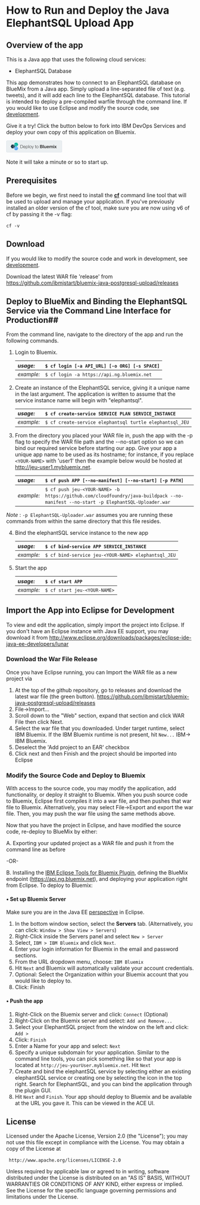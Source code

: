 # How to Run and Deploy the Java ElephantSQL Upload App #

## Overview of the app ##

This is a Java app that uses the following cloud services:

- ElephantSQL Database

This app demonstrates how to connect to an ElephantSQL database on BlueMix from a Java app.
Simply upload a line-separated file of text (e.g. tweets), and it will add each line to the ElephantSQL database.
This tutorial is intended to deploy a pre-compiled warfile through the command line. If you would like to
use Eclipse and modify the source code, see [development](#development).

Give it a try! Click the button below to fork into IBM DevOps Services and deploy your own copy of this application on Bluemix.

[![Deploy to Bluemix](images/deploy-button.png)](https://hub.jazz.net/code/cfui/bluemix/deploy.html?Repository=https://github.com/ibmjstart/bluemix-java-postgresql-uploader.git)

Note it will take a minute or so to start up.

## Prerequisites ##

Before we begin, we first need to install the [**cf**](https://github.com/cloudfoundry/cli/releases) command line tool that will be used to upload and manage your application. If you've previously installed an older version of the cf tool, make sure you are now using v6 of cf by passing it the -v flag:

    cf -v

## Download ##

If you would like to modify the source code and work in development, see [development](#development).

Download the latest WAR file 'release' from https://github.com/ibmjstart/bluemix-java-postgresql-upload/releases

## Deploy to BlueMix and Binding the ElephantSQL Service via the Command Line Interface for Production##

From the command line, navigate to the directory of the app and run the following commands.

1. Login to Bluemix.

   | *usage:*   | `$ cf login [-a API_URL] [-o ORG] [-s SPACE]`|
   |------------|:---------------------------------------------|
   | *example:* | `$ cf login -a https://api.ng.bluemix.net`   |

2. Create an instance of the ElephantSQL service, giving it a unique name in the last argument.  The application is written to assume that the service instance name will begin with "elephantsql".

   | *usage:*   | `$ cf create-service SERVICE PLAN SERVICE_INSTANCE`|
   |------------|:---------------------------------------------------|
   | *example:* | `$ cf create-service elephantsql turtle elephantsql_JEU`|

3. From the directory you placed your WAR file in, push the app with the -p flag to specify the WAR file
path and the --no-start option so we can bind our required service before starting our app.  Give your
app a unique app name to be used as its hostname; for instance, if you replace `<YOUR-NAME>`
with 'user1' then the example below would be hosted at http://jeu-user1.mybluemix.net.

   | *usage:*   | `$ cf push APP [--no-manifest] [--no-start] [-p PATH]`       |
   |------------|:----------------------------------------------------------------|
   | *example:* | `$ cf push jeu-<YOUR-NAME> -b https://github.com/cloudfoundry/java-buildpack --no-manifest --no-start -p ElephantSQL-Uploader.war`|

 *Note* : `-p ElephantSQL-Uploader.war` assumes you are running these commands from within the same directory that
 this file resides.

4. Bind the elephantSQL service instance to the new app

   | *usage:*   | `$ cf bind-service APP SERVICE_INSTANCE`|
   |------------|:----------------------------------------|
   | *example:* | `$ cf bind-service jeu-<YOUR-NAME> elephantsql_JEU`|

5. Start the app


   | *usage:*   | `$ cf start APP`|
   |------------|:----------------|
   | *example:* | `$ cf start jeu-<YOUR-NAME>`|

## <a name="development"></a>Import the App into Eclipse for Development ##

To view and edit the application, simply import the project into Eclipse.  If you don't have an Eclipse instance with Java EE support, you may download it from http://www.eclipse.org/downloads/packages/eclipse-ide-java-ee-developers/lunar

### Download the War File Release ###

Once you have Eclipse running, you can Import the WAR file as a new project via
  1. At the top of the github repository, go to releases and download the latest war file (the green button). https://github.com/ibmjstart/bluemix-java-postgresql-upload/releases
  2. File->Import...
  3. Scroll down to the "Web" section, expand that section and click WAR File then click Next.
  4. Select the war file that you downloaded. Under target runtime, select IBM Bluemix. If the IBM Bluemix
  runtime is not present, hit `New...` IBM-> IBM Bluemix.
  5. Deselect the 'Add project to an EAR' checkbox
  6. Click next and then Finish and the project should be imported into Eclipse

### Modify the Source Code and Deploy to Bluemix ###

With access to the source code, you may modify the application, add functionality, or deploy it straight
to Bluemix. When you push source code to Bluemix, Eclipse first compiles it into a war file, and then
pushes that war file to Bluemix. Alternatively, you may select File->Export and export the war file. Then,
you may push the war file using the same methods above.

Now that you have the project in Eclipse, and have modified the source code, re-deploy to BlueMix by either:

  A.  Exporting your updated project as a WAR file and push it from the command line as before

 -OR-

  B.  Installing the [IBM Eclipse Tools for Bluemix Plugin](http://marketplace.eclipse.org/content/ibm-eclipse-tools-bluemix#.VAiRPbywIRI),
  defining the BlueMix endpoint (https://api.ng.bluemix.net), and deploying your application right from Eclipse. To deploy to Bluemix:


#### • Set up Bluemix Server ####

Make sure you are in the Java EE [perspective](http://help.eclipse.org/juno/index.jsp?topic=%2Forg.eclipse.platform.doc.user%2Fconcepts%2Fconcepts-4.htm) in Eclipse.  

  1. In the bottom window section, select the **Servers** tab.  (Alternatively, you can click: `Window > Show View > Servers`)
  2. Right-Click inside the Servers panel and select `New > Server`
  3. Select, `IBM > IBM Bluemix` and click `Next`.
  4. Enter your login information for Bluemix in the email and password sections.
  5. From the URL dropdown menu, choose: `IBM Bluemix`
  6. Hit `Next` and Bluemix will automatically validate your account credentials.
  7. Optional: Select the Organization within your Bluemix account that you would like to deploy to.
  8. Click: Finish

#### • Push the app ####
  1. Right-Click on the Bluemix server and click: `Connect`  (Optional)
  2. Right-Click on the Bluemix server and select: `Add and Remove...`
  3. Select your ElephantSQL project from the window on the left and click: `Add >`
  4. Click: `Finish`
  5. Enter a Name for your app and select: `Next`
  6. Specify a unique subdomain for your application. Similar to the command line tools, you can pick
  something like <jeu-yourUser> so that your app is located at `http://jeu-yourUser.mybluemix.net`. Hit `Next`
  7. Create and bind the elephantSQL service by selecting either an existing elephantSQL service or creating one by selecting the icon in the top right. Search for ElephantSQL, and you can bind the application through the plugin GUI.
  8. Hit `Next` and `Finish`. Your app should deploy to Bluemix and be available at the URL you gave it. This can be viewed in the ACE UI.

## License ##
Licensed under the Apache License, Version 2.0 (the "License"); you may not use this file except in compliance with the License. You may obtain a copy of the License at

     http://www.apache.org/licenses/LICENSE-2.0

Unless required by applicable law or agreed to in writing, software distributed under the License is distributed on an "AS IS" BASIS, WITHOUT WARRANTIES OR CONDITIONS OF ANY KIND, either express or implied. See the License for the specific language governing permissions and limitations under the License.

